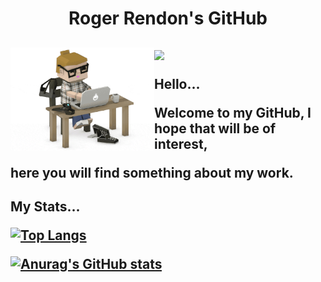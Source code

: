 <h1 align="center">Roger Rendon's GitHub</h1>

<h2 align="left"><img src="https://emojis.slackmojis.com/emojis/images/1531849430/4246/blob-sunglasses.gif?1531849430" width="30"/>
<img align='left' src="https://github.com/rogerrendons/rogerrendons/blob/main/Programmer.gif" width="230">

Hello...
  
Welcome to my GitHub, I hope that will be of interest,
  
here you will find something about my work.

</h2>
<h2>
My Stats...
  
[![Top Langs](https://github-readme-stats.vercel.app/api/top-langs/?username=rogerrendons&langs_count=8)](https://github.com/anuraghazra/github-readme-stats)


[![Anurag's GitHub stats](https://github-readme-stats.vercel.app/api?username=rogerrendons)](https://github.com/anuraghazra/github-readme-stats)


[](https://img.shields.io/badge/<WORD_ON_LEFT>-<WORD_ON_RIGHT>-informational?style=flat&logo=<LOGO_NAME>&logoColor=white&color=2bbc8a)

</h2>



<!--
[![Top Langs](https://github-readme-stats.vercel.app/api/top-langs/?username=rogerrendons)](https://github.com/anuraghazra/github-readme-stats)
<p align="center">
  <img align="center" src="https://github-readme-stats.vercel.app/api?username=rogerrendons&theme=vue&show_icons=true" alt="My github stats" />
</p>
-->

<!--
<p align="center">
  <img align="center" src="https://github-readme-stats.vercel.app/api/top-langs/?username=rogerrendons&layout=compact&theme=vue&langs_count=6" alt="My github stats"/>
</p>
<p align="center">
  <a href="https://sourcerer.io/juansedev" target="blank"><img align="center" src="https://github.com/mfcrespo/Github_profile/blob/master/images/logo_sourcerer.png" alt="My programming skills" height="100" width="100" /></a>
</p>
<h3>Where to find me</h3>
<p>
  <a href="https://github.com/rogerrendons" target="_blank"><img alt="Github" src="https://img.shields.io/badge/GitHub-%2312100E.svg?&style=for-the-badge&logo=Github&logoColor=white" />
  </a> <a href="https://twitter.com/rogerrendons" target="_blank"><img alt="Twitter" src="https://img.shields.io/badge/twitter-%231DA1F2.svg?&style=for-the-badge&logo=twitter&logoColor=white" /></a>
  <a href="https://www.linkedin.com/in/rogerrendons" target="_blank"><img alt="LinkedIn" src="https://img.shields.io/badge/linkedin-%230077B5.svg?&style=for-the-badge&logo=linkedin&logoColor=white" />
  </a> <a href="https://medium.com/rogerrendons" target="_blank"><img alt="Medium" src="https://img.shields.io/badge/medium-%2312100E.svg?&style=for-the-badge&logo=medium&logoColor=white" /></a>
</p>
### Hi there 👋
**rogerrendons/rogerrendons** is a ✨ _special_ ✨ repository because its `README.md` (this file) appears on your GitHub profile.
Here are some ideas to get you started:
- 🔭 I’m currently working on ...
- 🌱 I’m currently learning ...
- 👯 I’m looking to collaborate on ...
- 🤔 I’m looking for help with ...
- 💬 Ask me about ...
- 📫 How to reach me: ...
- 😄 Pronouns: ...
- ⚡ Fun fact: ...
-->
